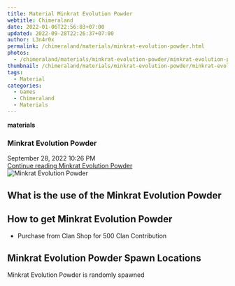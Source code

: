 ```yaml
---
title: Material Minkrat Evolution Powder
webtitle: Chimeraland
date: 2022-01-06T22:56:03+07:00
updated: 2022-09-28T22:26:37+07:00
author: L3n4r0x
permalink: /chimeraland/materials/minkrat-evolution-powder.html
photos:
  - /chimeraland/materials/minkrat-evolution-powder/minkrat-evolution-powder.webp
thumbnail: /chimeraland/materials/minkrat-evolution-powder/minkrat-evolution-powder.webp
tags:
  - Material
categories:
  - Games
  - Chimeraland
  - Materials
---
```


<section id="bootstrap-wrapper">
  <link
    rel="stylesheet"
    href="https://cdn.statically.io/gh/dimaslanjaka/Web-Manajemen/40ac3225/css/bootstrap-4.5-wrapper.css"
  />
  <div
    class="row g-0 border rounded overflow-hidden flex-md-row mb-4 shadow-sm position-relative"
  >
    <div class="col p-4 d-flex flex-column position-static">
      <strong class="d-inline-block mb-2 text-success">materials</strong>
      <h3 class="mb-0">Minkrat Evolution Powder</h3>
      <div class="mb-1 text-muted">September 28, 2022 10:26 PM</div>
      <a
        href="/chimeraland/materials/minkrat-evolution-powder.html"
        class="stretched-link d-none"
        >Continue reading Minkrat Evolution Powder</a
      >
    </div>
    <div class="col-auto d-none d-lg-block">
      <img
        src="/chimeraland/materials/minkrat-evolution-powder/minkrat-evolution-powder.webp"
        alt="Minkrat Evolution Powder"
      />
    </div>
  </div>
  <div class="row">
    <div class="col-lg-6 col-12 mb-2">
      <div class="card">
        <div class="card-body">
          <h2 class="card-title">
            What is the use of the Minkrat Evolution Powder
          </h2>
          <div class="card-text"><ul></ul></div>
        </div>
      </div>
    </div>
    <div class="col-lg-6 col-12 mb-2">
      <div class="card">
        <div class="card-body">
          <h2 class="card-title">How to get Minkrat Evolution Powder</h2>
          <div class="card-text">
            <ul>
              <li>Purchase from Clan Shop for 500 Clan Contribution</li>
            </ul>
          </div>
        </div>
      </div>
    </div>
    <div class="col-12 mb-2">
      <h2>Minkrat Evolution Powder Spawn Locations</h2>
      <p>Minkrat Evolution Powder is randomly spawned</p>
    </div>
  </div>
</section>